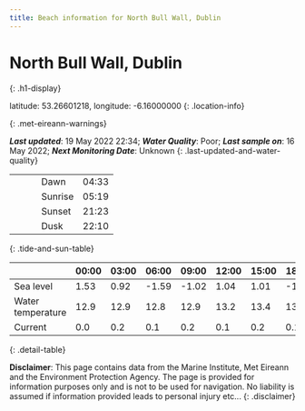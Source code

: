 ```yaml
---
title: Beach information for North Bull Wall, Dublin
---
```

# North Bull Wall, Dublin 
{: .h1-display}

latitude: 53.26601218, longitude: -6.16000000
{: .location-info}


{: .met-eireann-warnings}

___Last updated___: 19 May 2022 22:34; ___Water Quality___: Poor;
___Last sample on___: 16 May 2022; ___Next Monitoring Date___: Unknown
{: .last-updated-and-water-quality}

|   |   |   |   |   |
|---|---|---|---|---|
|   |   |   | Dawn  | 04:33 |
|   |   |   | Sunrise  | 05:19 |
|   |   |   | Sunset  | 21:23 |
|   |   |   | Dusk  | 22:10 |
{: .tide-and-sun-table}

<div></div>

| | 00:00 | 03:00 | 06:00 | 09:00 | 12:00 | 15:00 | 18:00 | 21:00 |
|---|---|---|---|---|---|---|---|---|
| Sea level | 1.53 | 0.92 | -1.59 | -1.02| 1.04 | 1.01 | -1.19 | -0.95 |
| Water temperature | 12.9 | 12.9 | 12.8 | 12.9 | 13.2 | 13.4 | 13.6 | 13.3 |
| Current | 0.0 | 0.2 | 0.1 | 0.2 | 0.1| 0.2 | 0.1 | 0.2 |
{: .detail-table}

__Disclaimer__: This page contains data from the Marine Institute,
Met Eireann and the Environment Protection Agency. The page is provided for
information purposes only and is not to be used for navigation. No liability
is assumed if information provided leads to personal injury etc...
{: .disclaimer}